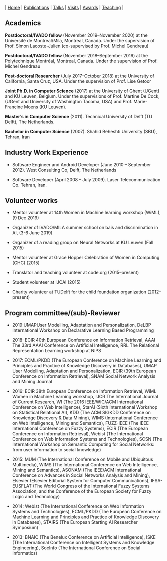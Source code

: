 | [Home](index.md) | [Publications](publications.md) | [Talks](talks.md) | [Visits](visits.md) | [Awards](awards.md) | [Teaching](teaching.md) |

## Academics

**Postdoctoral/IVADO fellow** (November 2019–November 2020) at the Université de Montréal/Mila, Montreal,
Canada. Under the supervision of Prof. Simon Lacoste-Julien (co-supervised by Prof. Michel Gendreau)

**Postdoctoral/IVADO fellow** (November 2018–September 2019) at the Polytechnique Montréal, Montreal,
Canada. Under the supervision of Prof. Michel Gendreau

**Post-doctoral Researcher** (July 2017–October 2018) at the University of California, Santa
Cruz, USA. Under the supervision of Prof. Lise Getoor

**Joint Ph.D. in Computer Science** (2017) at the University of Ghent (UGent) and KU
Leuven, Belgium. Under the supervisions of Prof. Martine De Cock, (UGent and University of
Washington Tacoma, USA) and Prof. Marie-Francine Moens (KU Leuven).

**Master’s in Computer Science** (2011). Technical University of Delft (TU Delft), The Netherlands.

**Bachelor in Computer Science** (2007). Shahid Beheshti University (SBU), Tehran, Iran


## Industry Work Experience

- Software Engineer and Android Developer (June 2010 – September 2012). West Consulting Co, Delft, The Netherlands

- Software Developer (April 2008 – July 2009). Laser Telecommunication Co. Tehran, Iran.


## Volunteer works

- Mentor volunteer at 14th Women in Machine learning workshop (WiML), (9 Dec 2019)

- Organizer of IVADO/MILA summer school on bais and discrimination in AI, (3-6 June 2019)

- Organizer of a reading group on Neural Networks at KU Leuven (Fall 2015)

- Mentor volunteer at Grace Hopper Celebration of Women in Computing (GHC) (2015)

- Translator and teaching volunteer at code.org (2015–present)

- Student volunteer at IJCAI (2015)

- Charity volunteer at TUDelft for the child foundation organization (2012–present)

## Program committee/(sub)-Reviewer

- 2019:UMAPUser Modelling, Adaptation and Personalization, DeLBP International Workshop on
Declarative Learning Based Programming

- 2018: ECIR 40th European Conference on Information Retrieval, AAAI The 33rd AAAI Conference
on Artificial Intelligence, RRL The Relational Representation Learning workshop at NIPS

- 2017: ECML/PKDD (The European Conference on Machine Learning and Principles and Practice
of Knowledge Discovery in Databases), UMAP User Modelling, Adaptation and Personalization, ECIR (39th European Conference on Information Retrieval), SNAM Social Network Analysis and Mining Journal


- 2016: ECIR 38th European Conference on Information Retrieval, WiML Women in Machine Learning workshop, IJCR The International Journal of Current Research, WI (The 2016 IEEE/WIC/ACM
International Conference on Web Intelligence), StarAI (Sixth International Workshop on Statistical Relational AI), KDD (The ACM SIGKDD Conference on Knowledge Discovery & Data Mining), WIMS (International Conference on Web Intelligence, Mining and Semantics), FUZZ-IEEE (The IEEE International Conference on Fuzzy Systems), ECIR (The European Conference on Information Retrieval), Webist (The International Conference on Web Information Systems and Technologies), SCSN (The
International Workshop on Semantic Computing for Social Networks: from user information to social
knowledge)

- 2015: MUM (The International Conference on Mobile and Ubiquitous Multimedia), WIMS (The
International Conference on Web Intelligence, Mining and Semantics), ASONAM (The IEEE/ACM
International Conference on Advances in Social Networks Analysis and Mining), Elsevier (Elsevier
Editorial System for Computer Communications), IFSA-EUSFLAT (The World Congress of the International Fuzzy Systems Association, and the Conference of the European Society for Fuzzy Logic and
Technology)

- 2014: Webist (The International Conference on Web Information Systems and Technologies),
ECML/PKDD (The European Conference on Machine Learning and Principles and Practice of Knowledge Discovery in Databases), STAIRS (The European Starting AI Researcher Symposium)

- 2013: BNAIC (The Benelux Conference on Artificial Intelligence), ISKE (The International Conference on Intelligent Systems and Knowledge Engineering), SocInfo (The International Conference on
Social Informatics)

